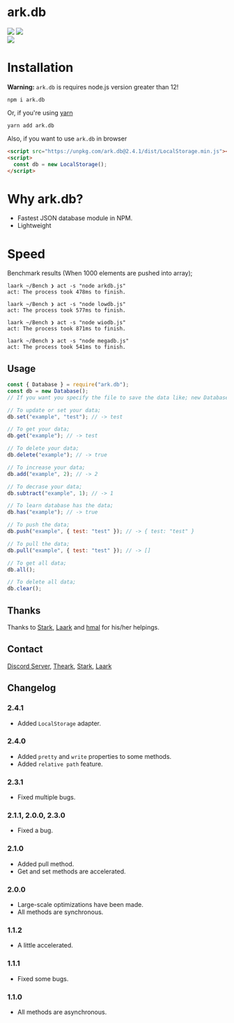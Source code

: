# ark.db
<img src="https://img.shields.io/npm/v/ark.db?color=%2351F9C0&label=version">
<img src="https://img.shields.io/npm/dt/ark.db.svg?color=%2351FC0&maxAge=3600">
<br>
<img src="https://nodei.co/npm/ark.db.png?downloads=true&downloadRank=true&stars=true">

# Installation
**Warning:** `ark.db` is requires node.js version greater than 12!
```
npm i ark.db
```

Or, if you're using [yarn](https://yarnpkg.com/)

```
yarn add ark.db
```

Also, if you want to use `ark.db` in browser

```html
<script src="https://unpkg.com/ark.db@2.4.1/dist/LocalStorage.min.js"></script>
<script>
  const db = new LocalStorage();
</script> 
```

# Why ark.db?

-   Fastest JSON database module in NPM.
-   Lightweight

# Speed

Benchmark results (When 1000 elements are pushed into array);

```
laark ~/Bench ❯ act -s "node arkdb.js"
act: The process took 478ms to finish.

laark ~/Bench ❯ act -s "node lowdb.js"
act: The process took 577ms to finish.

laark ~/Bench ❯ act -s "node wiodb.js"
act: The process took 871ms to finish.

laark ~/Bench ❯ act -s "node megadb.js"
act: The process took 541ms to finish.
```

## Usage

```js
const { Database } = require("ark.db");
const db = new Database();
// If you want you specify the file to save the data like; new Database("myDatas");

// To update or set your data;
db.set("example", "test"); // -> test

// To get your data;
db.get("example"); // -> test

// To delete your data;
db.delete("example"); // -> true

// To increase your data;
db.add("example", 2); // -> 2

// To decrase your data;
db.subtract("example", 1); // -> 1

// To learn database has the data;
db.has("example"); // -> true

// To push the data;
db.push("example", { test: "test" }); // -> { test: "test" }

// To pull the data;
db.pull("example", { test: "test" }); // -> []

// To get all data;
db.all();

// To delete all data;
db.clear();
```

## Thanks

Thanks to [Stark](https://discord.com/users/332926821706498063), [Laark](https://discord.com/users/814919032884428840) and [hmal](https://discord.com/users/337967184070311936) for his/her helpings.

## Contact

[Discord Server](https://discord.gg/UEPcFtytcc), [Theark](https://discord.com/users/350976460313329665), [Stark](https://discord.com/users/332926821706498063), [Laark](https://discord.com/users/814919032884428840)

## Changelog

### 2.4.1

-   Added `LocalStorage` adapter.

### 2.4.0

-   Added `pretty` and `write` properties to some methods.
-   Added `relative path` feature.

### 2.3.1

-   Fixed multiple bugs.

### 2.1.1, 2.0.0, 2.3.0

-   Fixed a bug.

### 2.1.0

-   Added pull method.
-   Get and set methods are accelerated.

### 2.0.0

-   Large-scale optimizations have been made.
-   All methods are synchronous.

### 1.1.2

-   A little accelerated.

### 1.1.1

-   Fixed some bugs.

### 1.1.0

-   All methods are asynchronous.
